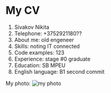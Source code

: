 # My CV
1. Sivakov Nikita
2. Telephone: +3752921180??
3. About me: old engeneer
4. Skills: noting IT connected
5. Code examples: 123
6. Experience: stage #0 graduate
7. Education: SB MPEU
8. English language: B1
second commit


My photo: ![my photo](https://img51994.domkino.tv/img/2017-07-03/fmt_114_324_2.png)